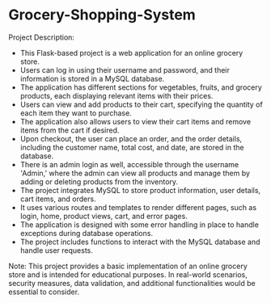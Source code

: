 # Grocery-Shopping-System
Project Description:
- This Flask-based project is a web application for an online grocery store.
- Users can log in using their username and password, and their information is stored in a MySQL database.
- The application has different sections for vegetables, fruits, and grocery products, each displaying relevant items with their prices.
- Users can view and add products to their cart, specifying the quantity of each item they want to purchase.
- The application also allows users to view their cart items and remove items from the cart if desired.
- Upon checkout, the user can place an order, and the order details, including the customer name, total cost, and date, are stored in the database.
- There is an admin login as well, accessible through the username 'Admin,' where the admin can view all products and manage them by adding or deleting products from the inventory.
- The project integrates MySQL to store product information, user details, cart items, and orders.
- It uses various routes and templates to render different pages, such as login, home, product views, cart, and error pages.
- The application is designed with some error handling in place to handle exceptions during database operations.
- The project includes functions to interact with the MySQL database and handle user requests.

Note: This project provides a basic implementation of an online grocery store and is intended for educational purposes. In real-world scenarios, security measures, data validation, and additional functionalities would be essential to consider.

